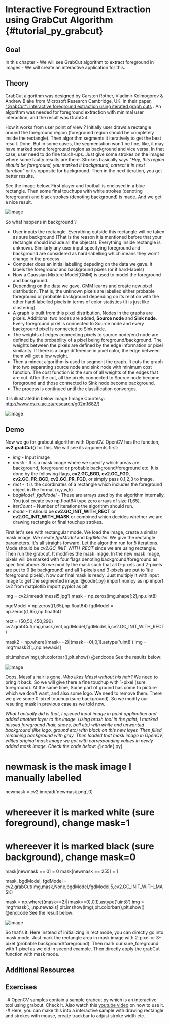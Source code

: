 Interactive Foreground Extraction using GrabCut Algorithm {#tutorial_py_grabcut}
=========================================================

Goal
----

In this chapter
    -   We will see GrabCut algorithm to extract foreground in images
    -   We will create an interactive application for this.

Theory
------

GrabCut algorithm was designed by Carsten Rother, Vladimir Kolmogorov & Andrew Blake from Microsoft
Research Cambridge, UK. in their paper, ["GrabCut": interactive foreground extraction using iterated
graph cuts](http://dl.acm.org/citation.cfm?id=1015720) . An algorithm was needed for foreground
extraction with minimal user interaction, and the result was GrabCut.

How it works from user point of view ? Initially user draws a rectangle around the foreground region
(foreground region should be completely inside the rectangle). Then algorithm segments it
iteratively to get the best result. Done. But in some cases, the segmentation won't be fine, like,
it may have marked some foreground region as background and vice versa. In that case, user need to
do fine touch-ups. Just give some strokes on the images where some faulty results are there. Strokes
basically says *"Hey, this region should be foreground, you marked it background, correct it in next
iteration"* or its opposite for background. Then in the next iteration, you get better results.

See the image below. First player and football is enclosed in a blue rectangle. Then some final
touchups with white strokes (denoting foreground) and black strokes (denoting background) is made.
And we get a nice result.

![image](images/grabcut_output1.jpg)

So what happens in background ?

-   User inputs the rectangle. Everything outside this rectangle will be taken as sure background
    (That is the reason it is mentioned before that your rectangle should include all the
    objects). Everything inside rectangle is unknown. Similarly any user input specifying
    foreground and background are considered as hard-labelling which means they won't change in
    the process.
-   Computer does an initial labelling depeding on the data we gave. It labels the foreground and
    background pixels (or it hard-labels)
-   Now a Gaussian Mixture Model(GMM) is used to model the foreground and background.
-   Depending on the data we gave, GMM learns and create new pixel distribution. That is, the
    unknown pixels are labelled either probable foreground or probable background depending on its
    relation with the other hard-labelled pixels in terms of color statistics (It is just like
    clustering).
-   A graph is built from this pixel distribution. Nodes in the graphs are pixels. Additional two
    nodes are added, **Source node** and **Sink node**. Every foreground pixel is connected to
    Source node and every background pixel is connected to Sink node.
-   The weights of edges connecting pixels to source node/end node are defined by the probability
    of a pixel being foreground/background. The weights between the pixels are defined by the edge
    information or pixel similarity. If there is a large difference in pixel color, the edge
    between them will get a low weight.
-   Then a mincut algorithm is used to segment the graph. It cuts the graph into two separating
    source node and sink node with minimum cost function. The cost function is the sum of all
    weights of the edges that are cut. After the cut, all the pixels connected to Source node
    become foreground and those connected to Sink node become background.
-   The process is continued until the classification converges.

It is illustrated in below image (Image Courtesy: <http://www.cs.ru.ac.za/research/g02m1682/>)

![image](images/grabcut_scheme.jpg)

Demo
----

Now we go for grabcut algorithm with OpenCV. OpenCV has the function, **cv2.grabCut()** for this. We
will see its arguments first:

-   *img* - Input image
-   *mask* - It is a mask image where we specify which areas are background, foreground or
    probable background/foreground etc. It is done by the following flags, **cv2.GC_BGD,
    cv2.GC_FGD, cv2.GC_PR_BGD, cv2.GC_PR_FGD**, or simply pass 0,1,2,3 to image.
-   *rect* - It is the coordinates of a rectangle which includes the foreground object in the
    format (x,y,w,h)
-   *bdgModel*, *fgdModel* - These are arrays used by the algorithm internally. You just create
    two np.float64 type zero arrays of size (1,65).
-   *iterCount* - Number of iterations the algorithm should run.
-   *mode* - It should be **cv2.GC_INIT_WITH_RECT** or **cv2.GC_INIT_WITH_MASK** or combined
    which decides whether we are drawing rectangle or final touchup strokes.

First let's see with rectangular mode. We load the image, create a similar mask image. We create
*fgdModel* and *bgdModel*. We give the rectangle parameters. It's all straight-forward. Let the
algorithm run for 5 iterations. Mode should be *cv2.GC_INIT_WITH_RECT* since we are using
rectangle. Then run the grabcut. It modifies the mask image. In the new mask image, pixels will be
marked with four flags denoting background/foreground as specified above. So we modify the mask such
that all 0-pixels and 2-pixels are put to 0 (ie background) and all 1-pixels and 3-pixels are put to
1(ie foreground pixels). Now our final mask is ready. Just multiply it with input image to get the
segmented image.
@code{.py}
import numpy as np
import cv2
from matplotlib import pyplot as plt

img = cv2.imread('messi5.jpg')
mask = np.zeros(img.shape[:2],np.uint8)

bgdModel = np.zeros((1,65),np.float64)
fgdModel = np.zeros((1,65),np.float64)

rect = (50,50,450,290)
cv2.grabCut(img,mask,rect,bgdModel,fgdModel,5,cv2.GC_INIT_WITH_RECT)

mask2 = np.where((mask==2)|(mask==0),0,1).astype('uint8')
img = img*mask2[:,:,np.newaxis]

plt.imshow(img),plt.colorbar(),plt.show()
@endcode
See the results below:

![image](images/grabcut_rect.jpg)

Oops, Messi's hair is gone. *Who likes Messi without his hair?* We need to bring it back. So we will
give there a fine touchup with 1-pixel (sure foreground). At the same time, Some part of ground has
come to picture which we don't want, and also some logo. We need to remove them. There we give some
0-pixel touchup (sure background). So we modify our resulting mask in previous case as we told now.

*What I actually did is that, I opened input image in paint application and added another layer to
the image. Using brush tool in the paint, I marked missed foreground (hair, shoes, ball etc) with
white and unwanted background (like logo, ground etc) with black on this new layer. Then filled
remaining background with gray. Then loaded that mask image in OpenCV, edited original mask image we
got with corresponding values in newly added mask image. Check the code below:*
@code{.py}
# newmask is the mask image I manually labelled
newmask = cv2.imread('newmask.png',0)

# whereever it is marked white (sure foreground), change mask=1
# whereever it is marked black (sure background), change mask=0
mask[newmask == 0] = 0
mask[newmask == 255] = 1

mask, bgdModel, fgdModel = cv2.grabCut(img,mask,None,bgdModel,fgdModel,5,cv2.GC_INIT_WITH_MASK)

mask = np.where((mask==2)|(mask==0),0,1).astype('uint8')
img = img*mask[:,:,np.newaxis]
plt.imshow(img),plt.colorbar(),plt.show()
@endcode
See the result below:

![image](images/grabcut_mask.jpg)

So that's it. Here instead of initializing in rect mode, you can directly go into mask mode. Just
mark the rectangle area in mask image with 2-pixel or 3-pixel (probable background/foreground). Then
mark our sure_foreground with 1-pixel as we did in second example. Then directly apply the grabCut
function with mask mode.

Additional Resources
--------------------

Exercises
---------

-#  OpenCV samples contain a sample grabcut.py which is an interactive tool using grabcut. Check it.
    Also watch this [youtube video](http://www.youtube.com/watch?v=kAwxLTDDAwU) on how to use it.
-#  Here, you can make this into a interactive sample with drawing rectangle and strokes with mouse,
    create trackbar to adjust stroke width etc.
